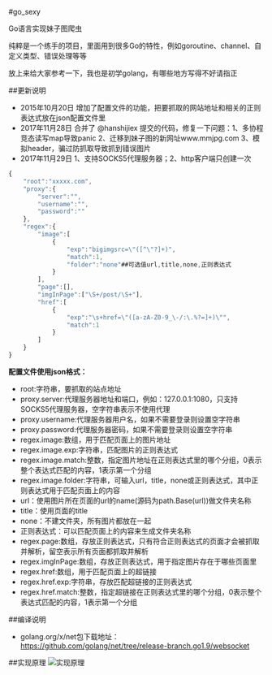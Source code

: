 #go_sexy

Go语言实现妹子图爬虫

纯粹是一个练手的项目，里面用到很多Go的特性，例如goroutine、channel、自定义类型、错误处理等等

放上来给大家参考一下，我也是初学golang，有哪些地方写得不好请指正

##更新说明
- 2015年10月20日 增加了配置文件的功能，把要抓取的网站地址和相关的正则表达式放在json配置文件里
- 2017年11月28日 合并了 @hanshijiex 提交的代码，修复一下问题：1、多协程竞态读写map导致panic 2、迁移到妹子图的新网址www.mmjpg.com 3、模拟header，骗过防抓取导致抓到错误图片
- 2017年11月29日 1、支持SOCKS5代理服务器；2、http客户端只创建一次

```javascript
{
	"root":"xxxxx.com",
	"proxy":{
    	"server":"",
    	"username":"",
    	"password":""
    },
	"regex":{
		"image":[
			{
				"exp":"bigimgsrc=\"([^\"?]+)",
				"match":1,
				"folder":"none"##可选值url,title,none,正则表达式
			}
		],
		"page":[],
		"imgInPage":["\S+/post/\S+"],
		"href":[
			{
				"exp":"\s+href=\"([a-zA-Z0-9_\-/:\.%?=]+)\"",
				"match":1
			}
		]
	}
}
```

**配置文件使用json格式：**
- root:字符串，要抓取的站点地址
- proxy.server:代理服务器地址和端口，例如：127.0.0.1:1080，只支持SOCKS5代理服务器，空字符串表示不使用代理
- proxy.username:代理服务器用户名，如果不需要登录则设置空字符串
- proxy.password:代理服务器密码，如果不需要登录则设置空字符串
- regex.image:数组，用于匹配页面上的图片地址
- regex.image.exp:字符串，匹配图片的正则表达式
- regex.image.match:整数，指定图片地址在正则表达式里的哪个分组，0表示整个表达式匹配的内容，1表示第一个分组
- regex.image.folder:字符串，可输入url，title，none或正则表达式，其中正则表达式用于匹配页面上的内容
 - url：使用图片所在页面的url的name(源码为path.Base(url))做文件夹名称
 - title：使用页面的title
 - none：不建文件夹，所有图片都放在一起
 - 正则表达式：可以匹配页面上的内容来生成文件夹名称
- regex.page:数组，存放正则表达式，只有符合正则表达式的页面才会被抓取并解析，留空表示所有页面都抓取并解析
- regex.imgInPage:数组，存放正则表达式，用于指定图片存在于哪些页面里
- regex.href:数组，用于匹配页面上的超链接
 - regex.href.exp:字符串，存放匹配超链接的正则表达式
 - regex.href.match:整数，指定超链接在正则表达式里的哪个分组，0表示整个表达式匹配的内容，1表示第一个分组

##编译说明
- golang.org/x/net包下载地址：https://github.com/golang/net/tree/release-branch.go1.9/websocket

##实现原理
![实现原理](http://git.oschina.net/xpan-lu/go_sexy/raw/master/theory.png)